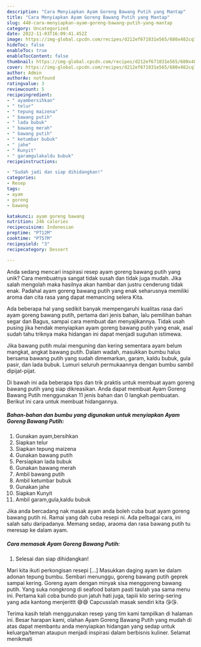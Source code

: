 ```yaml
---
description: "Cara Menyiapkan Ayam Goreng Bawang Putih yang Mantap"
title: "Cara Menyiapkan Ayam Goreng Bawang Putih yang Mantap"
slug: 448-cara-menyiapkan-ayam-goreng-bawang-putih-yang-mantap
category: Uncategorized
date: 2022-11-03T16:09:41.452Z
image: https://img-global.cpcdn.com/recipes/d212ef671031e565/680x482cq70/ayam-goreng-bawang-putih-foto-resep-utama.jpg
hideToc: false
enableToc: true
enableTocContent: false
thumbnail: https://img-global.cpcdn.com/recipes/d212ef671031e565/680x482cq70/ayam-goreng-bawang-putih-foto-resep-utama.jpg
cover: https://img-global.cpcdn.com/recipes/d212ef671031e565/680x482cq70/ayam-goreng-bawang-putih-foto-resep-utama.jpg
author: Admin
authorAv: notfound
ratingvalue: 3
reviewcount: 5
recipeingredient:
- " ayambersihkan"
- " telur"
- " tepung maizena"
- " bawang putih"
- " lada bubuk"
- " bawang merah"
- " bawang putih"
- " ketumbar bubuk"
- " jahe"
- " Kunyit"
- " garamgulakaldu bubuk"
recipeinstructions:

- "Sudah jadi dan siap dihidangkan!"
categories:
- Resep
tags:
- ayam
- goreng
- bawang

katakunci: ayam goreng bawang 
nutrition: 246 calories
recipecuisine: Indonesian
preptime: "PT12M"
cooktime: "PT57M"
recipeyield: "3"
recipecategory: Dessert

---
```





Anda sedang mencari inspirasi resep ayam goreng bawang putih yang unik? Cara membuatnya sangat tidak susah dan tidak juga mudah. Jika salah mengolah maka hasilnya akan hambar dan justru cenderung tidak enak. Padahal ayam goreng bawang putih yang enak seharusnya memiliki aroma dan cita rasa yang dapat memancing selera Kita.





Ada beberapa hal yang sedikit banyak mempengaruhi kualitas rasa dari ayam goreng bawang putih, pertama dari jenis bahan, lalu pemilihan bahan segar dan Bagus, sampai cara membuat dan menyajikannya. Tidak usah pusing jika hendak menyiapkan ayam goreng bawang putih yang enak,      asal sudah tahu triknya maka hidangan ini dapat menjadi suguhan istimewa.














Jika bawang putih mulai menguning dan kering sementara ayam belum mangkat, angkat bawang putih. Dalam wadah, masukkan bumbu halus bersama bawang putih yang sudah dimemarkan, garam, kaldu bubuk, gula pasir, dan lada bubuk. Lumuri seluruh permukaannya dengan bumbu sambil dipijat-pijat.






Di bawah ini ada beberapa tips dan trik praktis untuk membuat ayam goreng bawang putih yang siap dikreasikan. Anda dapat membuat Ayam Goreng Bawang Putih menggunakan 11 jenis bahan dan 0 langkah pembuatan. Berikut ini cara untuk membuat hidangannya.

<!--inarticleads1-->

##### Bahan-bahan dan bumbu yang digunakan untuk menyiapkan Ayam Goreng Bawang Putih:

1. Gunakan  ayam,bersihkan
1. Siapkan  telur
1. Siapkan  tepung maizena
1. Gunakan  bawang putih
1. Persiapkan  lada bubuk
1. Gunakan  bawang merah
1. Ambil  bawang putih
1. Ambil  ketumbar bubuk
1. Gunakan  jahe
1. Siapkan  Kunyit
1. Ambil  garam,gula,kaldu bubuk


Jika anda bercadang nak masak ayam anda boleh cuba buat ayam goreng bawang putih ni. Ramai yang dah cuba resepi ni. Ada pelbagai cara, ini salah satu daripadanya. Memang sedap, araoma dan rasa bawang putih tu meresap ke dalam ayam. 

<!--inarticleads2-->

##### Cara memasak Ayam Goreng Bawang Putih:


1. Selesai dan siap dihidangkan!

Mari kita ikuti perkongisan resepi […] Masukkan daging ayam ke dalam adonan tepung bumbu. Sembari menunggu, goreng bawang putih geprek sampai kering. Goreng ayam dengan minyak sisa menggoreng bawang putih. Yang suka nongkrong di seafood batam pasti taulah yaa sama menu ini. Pertama kali coba bundo pun jatuh hati juga, tapiii klo sering-sering yang ada kantong menjerittt 😅😅 Capcusslah masak sendiri kita 😘😘. 

Terima kasih telah menggunakan resep yang tim kami tampilkan di halaman ini. Besar harapan kami, olahan Ayam Goreng Bawang Putih yang mudah di atas dapat membantu anda menyiapkan hidangan yang sedap untuk keluarga/teman ataupun menjadi inspirasi dalam berbisnis kuliner. Selamat menikmati
